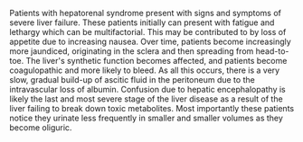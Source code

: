 Patients with hepatorenal syndrome present with signs and symptoms of severe liver failure. These patients initially can present with fatigue and lethargy which can be multifactorial. This may be contributed to by loss of appetite due to increasing nausea. Over time, patients become increasingly more jaundiced, originating in the sclera and then spreading from head-to-toe. The liver's synthetic function becomes affected, and patients become coagulopathic and more likely to bleed. As all this occurs, there is a very slow, gradual build-up of ascitic fluid in the peritoneum due to the intravascular loss of albumin. Confusion due to hepatic encephalopathy is likely the last and most severe stage of the liver disease as a result of the liver failing to break down toxic metabolites. Most importantly these patients notice they urinate less frequently in smaller and smaller volumes as they become oliguric.